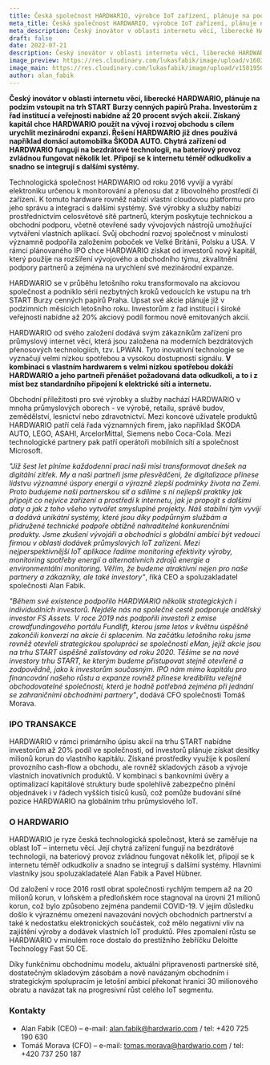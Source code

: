 ```yaml
---
title: Česká společnost HARDWARIO, výrobce IoT zařízení, plánuje na podzim tohoto roku vstoupit na trh START pražské burzy
meta_title: Česká společnost HARDWARIO, výrobce IoT zařízení, plánuje na podzim tohoto roku vstoupit na trh START pražské burzy
meta_description: Český inovátor v oblasti internetu věcí, liberecké HARDWARIO, plánuje na podzim vstoupit na trh START Burzy cenných papírů Praha. Investorům z řad institucí a veřejnosti nabídne až 20 procent svých akcií.
draft: false
date: 2022-07-21
description: Český inovátor v oblasti internetu věcí, liberecké HARDWARIO, plánuje na podzim vstoupit na trh START Burzy cenných papírů Praha. Investorům z řad institucí a veřejnosti nabídne až 20 procent svých akcií.
image_preview: https://res.cloudinary.com/lukasfabik/image/upload/v1602070420/blog/2020-10-07-forbes/forbes.jpg
image_main: https://res.cloudinary.com/lukasfabik/image/upload/v1581950249/blog/wide_placeholder.jpg
author: alan_fabik
---
```


**Český inovátor v oblasti internetu věcí, liberecké HARDWARIO, plánuje na podzim vstoupit na trh START Burzy cenných papírů Praha. Investorům z řad institucí a veřejnosti nabídne až 20 procent svých akcií. Získaný kapitál chce HARDWARIO použít na vývoj i rozvoj obchodu s cílem urychlit mezinárodní expanzi. Řešení HARDWARIO již dnes používá například domácí automobilka ŠKODA AUTO. Chytrá zařízení od HARDWARIO fungují na bezdrátové technologii, na bateriový provoz zvládnou fungovat několik let. Připojí se k internetu téměř odkudkoliv a snadno se integrují s dalšími systémy.**

Technologická společnost HARDWARIO od roku 2016 vyvíjí a vyrábí elektroniku určenou k monitorování a přenosu dat z libovolného prostředí či zařízení. K tomuto hardware rovněž nabízí vlastní cloudovou platformu pro jeho správu a integraci s dalšími systémy. Své výrobky a služby nabízí prostřednictvím celosvětové sítě partnerů, kterým poskytuje technickou a obchodní podporu, včetně otevřené sady vývojových nástrojů umožňující vytváření vlastních aplikací. Svůj obchodní rozvoj společnost v minulosti významně podpořila založením poboček ve Velké Británii, Polsku a USA. V rámci plánovaného IPO chce HARDWARIO získat od investorů nový kapitál, který použije na rozšíření vývojového a obchodního týmu, zkvalitnění podpory partnerů a zejména na urychlení své mezinárodní expanze. 

HARDWARIO se v průběhu letošního roku transformovalo na akciovou společnost a podniklo sérii nezbytných kroků vedoucích ke vstupu na trh START Burzy cenných papírů Praha. Upsat své akcie plánuje již v podzimních měsících letošního roku. Investorům z řad institucí i široké veřejnosti nabídne až 20% akciový podíl formou nově emitovaných akcií.

HARDWARIO od svého založení dodává svým zákazníkům zařízení pro průmyslový internet věcí, která jsou založena na moderních bezdrátových přenosových technologiích, tzv. LPWAN. Tyto inovativní technologie se vyznačují velmi nízkou spotřebou a vysokou dostupností signálu. **V kombinaci s vlastním hardwarem s velmi nízkou spotřebou dokáží HARDWARIO a jeho partneři přenášet požadovaná data odkudkoli, a to i z míst bez standardního připojení k elektrické síti a internetu.**

Obchodní příležitosti pro své výrobky a služby nachází HARDWARIO v mnoha průmyslových oborech - ve výrobě, retailu, správě budov, zemědělství, lesnictví nebo zdravotnictví. Mezi koncové uživatele produktů HARDWARIO patří celá řada významných firem, jako například ŠKODA AUTO, LEGO, ASAHI, ArcelorMittal, Siemens nebo Coca-Cola. Mezi technologické partnery pak patří operátoři mobilních sítí a společnost Microsoft.

*"Již šest let plníme každodenní prací naši misi transformovat dnešek na digitální zítřek. My a naši partneři jsme přesvědčeni, že digitalizace přinese lidstvu významné úspory energií a výrazně zlepší podmínky života na Zemi. Proto budujeme naši partnerskou síť a sdílíme s ní nejlepší praktiky jak připojit co nejvíce zařízení a prostředí k internetu, jak je propojit s dalšími daty a jak z toho všeho vytvářet smysluplné projekty. Náš stabilní tým vyvíjí a dodává unikátní systémy, které jsou díky podpůrným službám a přidružené technické podpoře obtížně nahraditelné konkurenčními produkty. Jsme zkušení vývojáři a obchodníci s globální ambicí být vedoucí firmou v oblasti dodávek průmyslových IoT zařízení. Mezi nejperspektivnější IoT aplikace řadíme monitoring efektivity výroby, monitoring spotřeby energií a alternativních zdrojů energie a environmentální monitoring. Věřím, že budeme atraktivní nejen pro naše partnery a zákazníky, ale také investory"*, říká CEO a spoluzakladatel společnosti Alan Fabik.

*"Během své existence podpořilo HARDWARIO několik strategických i individuálních investorů. Nejdéle nás na společné cestě podporuje andělský investor FS Assets. V roce 2019 nás podpořili investoři z emise crowdfundingového portálu Fundlift, kterou jsme letos v květnu úspěšně zakončili konverzí na akcie či splacením. Na začátku letošního roku jsme rovněž otevřeli strategickou spolupráci se společností eMan, jejíž akcie jsou na trhu START úspěšně zalistovány od roku 2020. Těšíme se na nové investory trhu START, ke kterým budeme přistupovat stejně otevřeně a zodpovědně, jako k investorům současným. IPO nám mimo kapitálu pro financování našeho růstu a expanze rovněž přinese kredibilitu veřejně obchodovatelné společnosti, která je hodně potřebná zejména při jednání se zahraničními obchodními partnery"*, dodává CFO společnosti Tomáš Morava.

### IPO TRANSAKCE
HARDWARIO  v rámci primárního úpisu akcií na trhu START nabídne investorům až 20% podíl ve společnosti, od investorů plánuje získat desítky milionů korun do vlastního kapitálu. Získané prostředky využije k posílení provozního cash-flow a obchodu, ale rovněž skladových zásob a vývoje vlastních inovativních produktů. V kombinaci s bankovními úvěry a optimalizací kapitálové struktury bude spolehlivě zabezpečno plnění objednávek i v řádech vyšších tisíců kusů, což pomůže budování silné pozice HARDWARIO na globálním trhu průmyslového IoT.

### O HARDWARIO 
HARDWARIO je ryze česká technologická společnost, která se zaměřuje na oblast IoT – internetu věcí. Její chytrá zařízení fungují na bezdrátové technologii, na bateriový provoz zvládnou fungovat několik let, připojí se k internetu téměř odkudkoliv a snadno se integrují s dalšími systémy. Hlavními vlastníky jsou spoluzakladatelé Alan Fabik a Pavel Hübner.

Od založení v roce 2016 rostl obrat společnosti rychlým tempem až na 20 milionů korun, v loňském a předloňském roce stagnoval na úrovni 21 milionů korun, což bylo způsobeno zejména pandemií COVID-19. V jejím důsledku došlo k výraznému omezení navazování nových obchodních partnerství a také k nedostatku elektronických součástek, což mělo negativní vliv na zajištění výroby a dodávek vlastních IoT produktů. Přes zpomalení růstu se HARDWARIO v minulém roce dostalo do prestižního žebříčku Deloitte Technology Fast 50 CE.

Díky funkčnímu obchodnímu modelu, aktuální připravenosti partnerské sítě, dostatečným skladovým zásobám a nově navázaným obchodním i strategickým spolupracím je letošní ambicí překonat hranici 30 milionového obratu a navázat tak na progresivní růst celého IoT segmentu. 

### Kontakty

- Alan Fabik (CEO) – e-mail: alan.fabik@hardwario.com / tel: +420 725 190 630
- Tomáš Morava (CFO) – e-mail: tomas.morava@hardwario.com / tel: +420 737 250 187